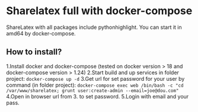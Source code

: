 # Sharelatex full with docker-compose

ShareLatex with all packages include pythonhighlight. You can start it in amd64 by docker-compose.

## How to install?

1.Install docker and docker-compose (tested on docker version > 18 and docker-compose version > 1.24)
2.Start build and up services in folder project:
```docker-compose up -d```
3.Get url for set password for your user by command (in folder project):
```docker-compose exec web /bin/bash -c "cd /var/www/sharelatex; grunt user:create-admin --email=joe@dou.com"``` 
4.Open in browser url from 3. to set password.
5.Login with email and your pass.


